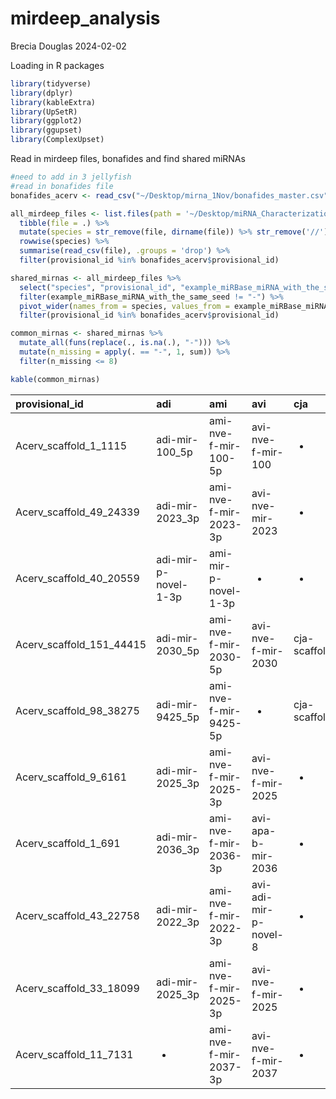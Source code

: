 mirdeep_analysis
================
Brecia Douglas
2024-02-02

Loading in R packages

``` r
library(tidyverse)
library(dplyr)
library(kableExtra)
library(UpSetR)
library(ggplot2)
library(ggupset)
library(ComplexUpset)
```

Read in mirdeep files, bonafides and find shared miRNAs

``` r
#need to add in 3 jellyfish
#read in bonafides file
bonafides_acerv <- read_csv("~/Desktop/mirna_1Nov/bonafides_master.csv")

all_mirdeep_files <- list.files(path = '~/Desktop/miRNA_Characterization/miRNA_Characterization/mirdeep_files/', full.names = TRUE) %>%
  tibble(file = .) %>%
  mutate(species = str_remove(file, dirname(file)) %>% str_remove('//') %>% str_remove('result_') %>% str_remove('.csv')) %>%
  rowwise(species) %>%
  summarise(read_csv(file), .groups = 'drop') %>%
  filter(provisional_id %in% bonafides_acerv$provisional_id)

shared_mirnas <- all_mirdeep_files %>%
  select("species", "provisional_id", "example_miRBase_miRNA_with_the_same_seed") %>%
  filter(example_miRBase_miRNA_with_the_same_seed != "-") %>%
  pivot_wider(names_from = species, values_from = example_miRBase_miRNA_with_the_same_seed) %>%
  filter(provisional_id %in% bonafides_acerv$provisional_id)

common_mirnas <- shared_mirnas %>%
  mutate_all(funs(replace(., is.na(.), "-"))) %>%
  mutate(n_missing = apply(. == "-", 1, sum)) %>%
  filter(n_missing <= 8) 

kable(common_mirnas)
```

<table>
<thead>
<tr>
<th style="text-align:left;">
provisional_id
</th>
<th style="text-align:left;">
adi
</th>
<th style="text-align:left;">
ami
</th>
<th style="text-align:left;">
avi
</th>
<th style="text-align:left;">
cja
</th>
<th style="text-align:left;">
eca
</th>
<th style="text-align:left;">
epa
</th>
<th style="text-align:left;">
hco
</th>
<th style="text-align:left;">
hma
</th>
<th style="text-align:left;">
mse
</th>
<th style="text-align:left;">
nve
</th>
<th style="text-align:left;">
sca
</th>
<th style="text-align:left;">
spi
</th>
<th style="text-align:right;">
n_missing
</th>
</tr>
</thead>
<tbody>
<tr>
<td style="text-align:left;">
Acerv_scaffold_1_1115
</td>
<td style="text-align:left;">
adi-mir-100_5p
</td>
<td style="text-align:left;">
ami-nve-f-mir-100-5p
</td>
<td style="text-align:left;">
avi-nve-f-mir-100
</td>
<td style="text-align:left;">

- </td>
  <td style="text-align:left;">
  eca-nve-f-mir-100
  </td>
  <td style="text-align:left;">
  epa-mir-100
  </td>
  <td style="text-align:left;">

  - </td>
    <td style="text-align:left;">

    - </td>
      <td style="text-align:left;">
      mse-nve-f-mir-100
      </td>
      <td style="text-align:left;">

      - </td>
        <td style="text-align:left;">
        sca-nve-f-mir-100
        </td>
        <td style="text-align:left;">
        spi-mir-temp-1
        </td>
        <td style="text-align:right;">
        4
        </td>
        </tr>
        <tr>
        <td style="text-align:left;">
        Acerv_scaffold_49_24339
        </td>
        <td style="text-align:left;">
        adi-mir-2023_3p
        </td>
        <td style="text-align:left;">
        ami-nve-f-mir-2023-3p
        </td>
        <td style="text-align:left;">
        avi-nve-mir-2023
        </td>
        <td style="text-align:left;">

        - </td>
          <td style="text-align:left;">
          eca-nve-f-mir-2023
          </td>
          <td style="text-align:left;">
          epa-mir-2023
          </td>
          <td style="text-align:left;">
          hco_scaf371_26412
          </td>
          <td style="text-align:left;">

          - </td>
            <td style="text-align:left;">
            mse-nve-f-mir-2023
            </td>
            <td style="text-align:left;">
            nve-mir-2023-3p
            </td>
            <td style="text-align:left;">
            sca-nve-mir-2023-3p
            </td>
            <td style="text-align:left;">
            spi-mir-temp-4
            </td>
            <td style="text-align:right;">
            2
            </td>
            </tr>
            <tr>
            <td style="text-align:left;">
            Acerv_scaffold_40_20559
            </td>
            <td style="text-align:left;">
            adi-mir-p-novel-1-3p
            </td>
            <td style="text-align:left;">
            ami-mir-p-novel-1-3p
            </td>
            <td style="text-align:left;">

            - </td>
              <td style="text-align:left;">

              - </td>
                <td style="text-align:left;">

                - </td>
                  <td style="text-align:left;">
                  epa-mir-12434
                  </td>
                  <td style="text-align:left;">

                  - </td>
                    <td style="text-align:left;">

                    - </td>
                      <td style="text-align:left;">

                      - </td>
                        <td style="text-align:left;">
                        nve-mir-9437
                        </td>
                        <td style="text-align:left;">

                        - </td>
                          <td style="text-align:left;">

                          - </td>
                            <td style="text-align:right;">
                            8
                            </td>
                            </tr>
                            <tr>
                            <td style="text-align:left;">
                            Acerv_scaffold_151_44415
                            </td>
                            <td style="text-align:left;">
                            adi-mir-2030_5p
                            </td>
                            <td style="text-align:left;">
                            ami-nve-f-mir-2030-5p
                            </td>
                            <td style="text-align:left;">
                            avi-nve-f-mir-2030
                            </td>
                            <td style="text-align:left;">
                            cja-scaffold_14_292623
                            </td>
                            <td style="text-align:left;">
                            eca-nve-f-mir-2030
                            </td>
                            <td style="text-align:left;">
                            epa-mir-2030
                            </td>
                            <td style="text-align:left;">
                            hco_scaf68_13789
                            </td>
                            <td style="text-align:left;">
                            hma-mir-2030
                            </td>
                            <td style="text-align:left;">
                            mse-nve-f-mir-2030
                            </td>
                            <td style="text-align:left;">
                            nve-mir-2030-5p
                            </td>
                            <td style="text-align:left;">
                            sca-nve-f-mir-2030
                            </td>
                            <td style="text-align:left;">
                            spi-mir-temp-40
                            </td>
                            <td style="text-align:right;">
                            0
                            </td>
                            </tr>
                            <tr>
                            <td style="text-align:left;">
                            Acerv_scaffold_98_38275
                            </td>
                            <td style="text-align:left;">
                            adi-mir-9425_5p
                            </td>
                            <td style="text-align:left;">
                            ami-nve-f-mir-9425-5p
                            </td>
                            <td style="text-align:left;">

                            - </td>
                              <td style="text-align:left;">
                              cja-scaffold_3_48436
                              </td>
                              <td style="text-align:left;">

                              - </td>
                                <td style="text-align:left;">

                                - </td>
                                  <td style="text-align:left;">

                                  - </td>
                                    <td style="text-align:left;">

                                    - </td>
                                      <td style="text-align:left;">

                                      - </td>
                                        <td style="text-align:left;">
                                        nve-mir-9425
                                        </td>
                                        <td style="text-align:left;">

                                        - </td>
                                          <td style="text-align:left;">

                                          - </td>
                                            <td style="text-align:right;">
                                            8
                                            </td>
                                            </tr>
                                            <tr>
                                            <td style="text-align:left;">
                                            Acerv_scaffold_9_6161
                                            </td>
                                            <td style="text-align:left;">
                                            adi-mir-2025_3p
                                            </td>
                                            <td style="text-align:left;">
                                            ami-nve-f-mir-2025-3p
                                            </td>
                                            <td style="text-align:left;">
                                            avi-nve-f-mir-2025
                                            </td>
                                            <td style="text-align:left;">

                                            - </td>
                                              <td style="text-align:left;">
                                              eca-nve-f-mir-2025
                                              </td>
                                              <td style="text-align:left;">
                                              epa-mir-2025
                                              </td>
                                              <td style="text-align:left;">

                                              - </td>
                                                <td style="text-align:left;">

                                                - </td>
                                                  <td style="text-align:left;">
                                                  mse-nve-f-mir-2025
                                                  </td>
                                                  <td style="text-align:left;">
                                                  nve-mir-2025-3p
                                                  </td>
                                                  <td style="text-align:left;">
                                                  sca-nve-f-mir-2025
                                                  </td>
                                                  <td style="text-align:left;">

                                                  - </td>
                                                    <td style="text-align:right;">
                                                    4
                                                    </td>
                                                    </tr>
                                                    <tr>
                                                    <td style="text-align:left;">
                                                    Acerv_scaffold_1_691
                                                    </td>
                                                    <td style="text-align:left;">
                                                    adi-mir-2036_3p
                                                    </td>
                                                    <td style="text-align:left;">
                                                    ami-nve-f-mir-2036-3p
                                                    </td>
                                                    <td style="text-align:left;">
                                                    avi-apa-b-mir-2036
                                                    </td>
                                                    <td style="text-align:left;">

                                                    - </td>
                                                      <td style="text-align:left;">
                                                      eca-nve-f-mir-2036
                                                      </td>
                                                      <td style="text-align:left;">
                                                      epa-mir-2036
                                                      </td>
                                                      <td style="text-align:left;">

                                                      - </td>
                                                        <td style="text-align:left;">

                                                        - </td>
                                                          <td style="text-align:left;">
                                                          mse-nve-f-mir-2036
                                                          </td>
                                                          <td style="text-align:left;">
                                                          nve-mir-2036-3p
                                                          </td>
                                                          <td style="text-align:left;">
                                                          sca-nve-f-mir-2036
                                                          </td>
                                                          <td style="text-align:left;">
                                                          spi-mir-temp-30
                                                          </td>
                                                          <td style="text-align:right;">
                                                          3
                                                          </td>
                                                          </tr>
                                                          <tr>
                                                          <td style="text-align:left;">
                                                          Acerv_scaffold_43_22758
                                                          </td>
                                                          <td style="text-align:left;">
                                                          adi-mir-2022_3p
                                                          </td>
                                                          <td style="text-align:left;">
                                                          ami-nve-f-mir-2022-3p
                                                          </td>
                                                          <td style="text-align:left;">
                                                          avi-adi-mir-p-novel-8
                                                          </td>
                                                          <td style="text-align:left;">

                                                          - </td>
                                                            <td style="text-align:left;">
                                                            eca-nve-f-mir-2022a
                                                            </td>
                                                            <td style="text-align:left;">
                                                            epa-mir-2022a
                                                            </td>
                                                            <td style="text-align:left;">

                                                            - </td>
                                                              <td style="text-align:left;">
                                                              hma-mir-2022
                                                              </td>
                                                              <td style="text-align:left;">
                                                              mse-nve-f-mir-2022-3p
                                                              </td>
                                                              <td style="text-align:left;">
                                                              nve-mir-2022-3p
                                                              </td>
                                                              <td style="text-align:left;">

                                                              - </td>
                                                                <td style="text-align:left;">
                                                                spi-mir-temp-25
                                                                </td>
                                                                <td style="text-align:right;">
                                                                3
                                                                </td>
                                                                </tr>
                                                                <tr>
                                                                <td style="text-align:left;">
                                                                Acerv_scaffold_33_18099
                                                                </td>
                                                                <td style="text-align:left;">
                                                                adi-mir-2025_3p
                                                                </td>
                                                                <td style="text-align:left;">
                                                                ami-nve-f-mir-2025-3p
                                                                </td>
                                                                <td style="text-align:left;">
                                                                avi-nve-f-mir-2025
                                                                </td>
                                                                <td style="text-align:left;">

                                                                - </td>
                                                                  <td style="text-align:left;">
                                                                  eca-nve-f-mir-2025
                                                                  </td>
                                                                  <td style="text-align:left;">
                                                                  epa-mir-2025
                                                                  </td>
                                                                  <td style="text-align:left;">

                                                                  - </td>
                                                                    <td style="text-align:left;">

                                                                    - </td>
                                                                      <td style="text-align:left;">
                                                                      mse-nve-f-mir-2025
                                                                      </td>
                                                                      <td style="text-align:left;">
                                                                      nve-mir-2025-3p
                                                                      </td>
                                                                      <td style="text-align:left;">
                                                                      sca-nve-f-mir-2025
                                                                      </td>
                                                                      <td style="text-align:left;">

                                                                      - </td>
                                                                        <td style="text-align:right;">
                                                                        4
                                                                        </td>
                                                                        </tr>
                                                                        <tr>
                                                                        <td style="text-align:left;">
                                                                        Acerv_scaffold_11_7131
                                                                        </td>
                                                                        <td style="text-align:left;">

                                                                        - </td>
                                                                          <td style="text-align:left;">
                                                                          ami-nve-f-mir-2037-3p
                                                                          </td>
                                                                          <td style="text-align:left;">
                                                                          avi-nve-f-mir-2037
                                                                          </td>
                                                                          <td style="text-align:left;">

                                                                          - </td>
                                                                            <td style="text-align:left;">
                                                                            eca-nve-f-mir-2037
                                                                            </td>
                                                                            <td style="text-align:left;">
                                                                            epa-mir-2037
                                                                            </td>
                                                                            <td style="text-align:left;">

                                                                            - </td>
                                                                              <td style="text-align:left;">

                                                                              - </td>
                                                                                <td style="text-align:left;">
                                                                                mse-nve-f-mir-2037-3p
                                                                                </td>
                                                                                <td style="text-align:left;">
                                                                                nve-mir-2037-3p
                                                                                </td>
                                                                                <td style="text-align:left;">
                                                                                sca-nve-f-mir-2037-3p
                                                                                </td>
                                                                                <td style="text-align:left;">
                                                                                spi-mir-temp-20
                                                                                </td>
                                                                                <td style="text-align:right;">
                                                                                4
                                                                                </td>
                                                                                </tr>
                                                                                </tbody>
                                                                                </table>
